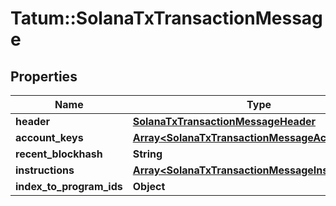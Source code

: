 # Tatum::SolanaTxTransactionMessage

## Properties
Name | Type | Description | Notes
------------ | ------------- | ------------- | -------------
**header** | [**SolanaTxTransactionMessageHeader**](SolanaTxTransactionMessageHeader.md) |  | [optional] 
**account_keys** | [**Array&lt;SolanaTxTransactionMessageAccountKeys&gt;**](SolanaTxTransactionMessageAccountKeys.md) |  | [optional] 
**recent_blockhash** | **String** |  | [optional] 
**instructions** | [**Array&lt;SolanaTxTransactionMessageInstructions&gt;**](SolanaTxTransactionMessageInstructions.md) |  | [optional] 
**index_to_program_ids** | **Object** |  | [optional] 

